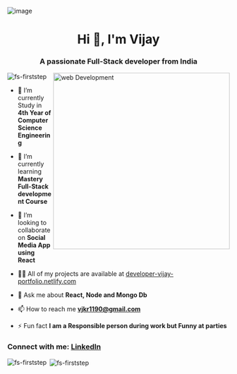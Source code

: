 ![image](https://github.com/fs-firststep/fs-firststep/assets/91541029/8712dfe4-622c-4590-a965-2482c6b6a70c)

<h1 align="center">Hi 👋, I'm Vijay</h1>
<h3 align="center">A passionate Full-Stack developer from India</h3>

<img align="right" alt="web Development" width="400" src="https://user-images.githubusercontent.com/55389276/140866485-8fb1c876-9a8f-4d6a-98dc-08c4981eaf70.gif" />

<p align="left"> <img src="https://komarev.com/ghpvc/?username=fs-firststep&label=Profile%20views&color=0e75b6&style=flat" alt="fs-firststep" /> </p>

- 🔭 I’m currently Study in **4th Year of Computer Science Engineering**

- 🌱 I’m currently learning **Mastery Full-Stack development Course**

- 👯 I’m looking to collaborate on **Social Media App using React**

- 👨‍💻 All of my projects are available at [developer-vijay-portfolio.netlify.com](developer-vijay-portfolio.netlify.com)

- 💬 Ask me about **React, Node and Mongo Db**

- 📫 How to reach me **vjkr1190@gmail.com**

- ⚡ Fun fact **I am a Responsible person during work but Funny at parties**


<h3 align="left">Connect with me: 
<a href="https://linkedin.com/in/developer-vijay" target="blank"> LinkedIn </a>
</h3>

<p><img align="left" src="https://github-readme-stats.vercel.app/api/top-langs?username=fs-firststep&show_icons=true&locale=en&layout=compact" alt="fs-firststep" /></p>

<p>&nbsp;<img align="center" src="https://github-readme-stats.vercel.app/api?username=fs-firststep&show_icons=true&locale=en" alt="fs-firststep" /></p>
